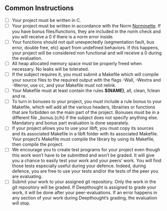 ## Common Instructions

- [ ] Your project must be written in C.
- [ ] Your project must be written in accordance with the Norm [Norminette](https://github.com/afmyhouse/norminette). If you have bonus files/functions, they are included in the norm check and you will receive a 0 if there is a norm error inside.
- [ ] Your functions should not quit unexpectedly (segmentation fault, bus error, double free, etc) apart from undefined behaviors. If this happens, your project will be considered non functional and will receive a 0 during the evaluation.
- [ ] All heap allocated memory space must be properly freed when necessary. No leaks will be tolerated.
- [ ] If the subject requires it, you must submit a Makefile which will compile your source files to the required output with the flags -Wall, -Wextra and -Werror, use cc, and your Makefile must not relink.
- [ ] Your Makefile must at least contain the rules **$(NAME)**, all, clean, fclean and re.
- [ ] To turn in bonuses to your project, you must include a rule bonus to your Makefile, which will add all the various headers, librairies or functions that are forbidden on the main part of the project. Bonuses must be in a different file _bonus.{c/h} if the subject does not specify anything else. Mandatory and bonus part evaluation is done separately.
- [ ] If your project allows you to use your libft, you must copy its sources and its associated Makefile in a libft folder with its associated Makefile. Your project’s Makefile must compile the library by using its Makefile, then compile the project.
- [ ] We encourage you to create test programs for your project even though this work won’t have to be submitted and won’t be graded. It will give you a chance
to easily test your work and your peers’ work. You will find those tests especially useful during your defence. Indeed, during defence, you are free to use your tests and/or the tests of the peer you are evaluating.
- [ ] Submit your work to your assigned git repository. Only the work in the git repository will be graded. If Deepthought is assigned to grade your work, it will be done after your peer-evaluations. If an error happens in any section of your work during
Deepthought’s grading, the evaluation will stop.
